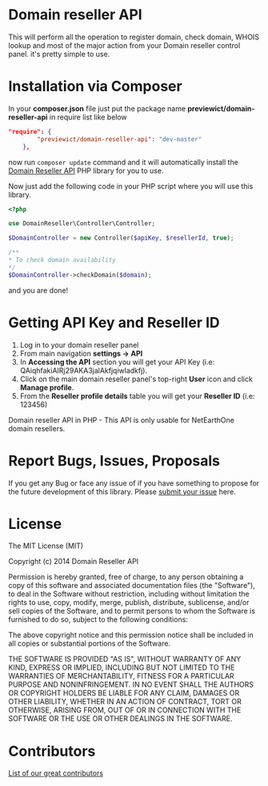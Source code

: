 Domain reseller API
===================

This will perform all the operation to register domain, check domain, WHOIS lookup and most of the major action from your Domain reseller control panel. it's pretty simple to use.

Installation via Composer
=========================
In your **composer.json** file just put the package name **previewict/domain-reseller-api** in require list like below

```json
"require": {
        "previewict/domain-reseller-api": "dev-master"
    },
```

now run `composer update` command and it will automatically install the [Domain Reseller API](https://github.com/previewict/domain-reseller-api) PHP library for you to use.

Now just add the following code in your PHP script where you will use this library.

```php
<?php

use DomainReseller\Controller\Controller;

$DomainController = new Controller($apiKey, $resellerId, true);

/**
* To check domain availability
*/
$DomainController->checkDomain($domain);
```

and you are done!


Getting API Key and Reseller ID
===============================

1. Log in to your domain reseller panel
2. From main navigation **settings -> API**
3. In **Accessing the API** section you will get your API Key (i.e: QAiqhfakiAIRj29AKA3jalAkfjqiwladkfj).
4. Click on the main domain reseller panel's top-right **User** icon and click **Manage profile**.
5. From the **Reseller profile details** table you will get your **Reseller ID** (i.e: 123456)

Domain reseller API in PHP - This API is only usable for NetEarthOne domain resellers.

Report Bugs, Issues, Proposals
==============================
If you get any Bug or face any issue of if you have something to propose for the future development of this library. Please [submit your issue](https://github.com/previewict/domain-reseller-api/issues) here.

License
=============
The MIT License (MIT)

Copyright (c) 2014 Domain Reseller API

Permission is hereby granted, free of charge, to any person obtaining a copy
of this software and associated documentation files (the "Software"), to deal
in the Software without restriction, including without limitation the rights
to use, copy, modify, merge, publish, distribute, sublicense, and/or sell
copies of the Software, and to permit persons to whom the Software is
furnished to do so, subject to the following conditions:

The above copyright notice and this permission notice shall be included in all
copies or substantial portions of the Software.

THE SOFTWARE IS PROVIDED "AS IS", WITHOUT WARRANTY OF ANY KIND, EXPRESS OR
IMPLIED, INCLUDING BUT NOT LIMITED TO THE WARRANTIES OF MERCHANTABILITY,
FITNESS FOR A PARTICULAR PURPOSE AND NONINFRINGEMENT. IN NO EVENT SHALL THE
AUTHORS OR COPYRIGHT HOLDERS BE LIABLE FOR ANY CLAIM, DAMAGES OR OTHER
LIABILITY, WHETHER IN AN ACTION OF CONTRACT, TORT OR OTHERWISE, ARISING FROM,
OUT OF OR IN CONNECTION WITH THE SOFTWARE OR THE USE OR OTHER DEALINGS IN THE
SOFTWARE.


Contributors
=============

[List of our great contributors](https://github.com/previewict/domain-reseller-api/graphs/contributors)
